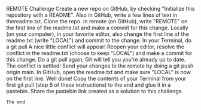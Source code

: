 REMOTE
Challenge
    Create a new repo on GitHub, by checking "Initialize this repository with a README".
    Also in GitHub, write a few lines of text in thereadme.txt.
    Clone the repo.
    In remote (on GitHub), write "REMOTE" on the first line of the readme.txt and make a commit for this change.
    Locally (on your computer), in your favorite editor, also change the first line of the readme.txt (write "LOCAL") and commit to the change.
    In your Terminal, do a git pull A nice little conflict will appear!
    Reopen your editor, resolve the conflict in the readme.txt (choose to keep "LOCAL") and make a commit for this change.
    Do a git pull again, Git will tell you you're already up to date. The conflict is settled!
    Send your changes to the remote by doing a git push origin main.
    In GitHub, open the readme.txt and make sure "LOCAL" is now on the first line. Well done!
    Copy the contents of your Terminal from your first git pull (step 6 of these instructions) to the end and glue it in a pastebin.
    Share the pastebin link created as a solution to this challenge.
    
    The end
